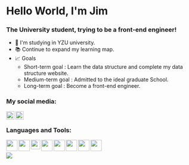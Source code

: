 # Hello World, I'm Jim

### The University student, trying to be a front-end engineer!

-   🏫 I'm studying in YZU university.
-   📚 Continue to expand my learning map.
-   📈 Goals
    -   Short-term goal : Learn the data structure and complete my data structure website.
    -   Medium-term goal : Admitted to the ideal graduate School.
    -   Long-term goal : Become a front-end engineer.

### My social media:

[<img align = "left" width = "22px" src="https://img.icons8.com/ios/50/000000/instagram-new.png"/>][instagram]

[<img  align = "left" width = "22px" src="https://img.icons8.com/ios-filled/50/000000/facebook-new.png"/>][facebook]

<br/>

### Languages and Tools:

<img align = "left" width = "30px" src = "https://upload.wikimedia.org/wikipedia/commons/thumb/9/9a/Visual_Studio_Code_1.35_icon.svg/2048px-Visual_Studio_Code_1.35_icon.svg.png" />
<img align = "left" width = "30px" src="https://blog.johnsonlu.org/wp-content/uploads/2018/12/HTML_Logo.png" />
<img align = "left" width = "25px" src = "https://icon-library.com/images/css-icon-png/css-icon-png-0.jpg">
<img align = "left" width = "30px" src = "https://cdn.iconscout.com/icon/free/png-256/javascript-2752148-2284965.png">
<img align = "left" width = "30px" src = "https://cdn3.iconfinder.com/data/icons/logos-and-brands-adobe/512/288_Sass-512.png">
<img align = "left" width = "30px" src = "https://i.stack.imgur.com/C9301.png">
<img align = "left" width = "30px" src = "https://cdn.iconscout.com/icon/free/png-256/npm-3-1175132.png">
<img align = "left" width = "30px" src = "https://upload.wikimedia.org/wikipedia/commons/thumb/3/3f/Git_icon.svg/1024px-Git_icon.svg.png">

<br/>
<br/>

<img src="https://github-readme-stats.vercel.app/api?username=FangJim&show_icons=true&theme=radical">

[instagram]: https://www.instagram.com/jmjmjim/
[facebook]: https://www.facebook.com/profile.php?id=100002610977006

